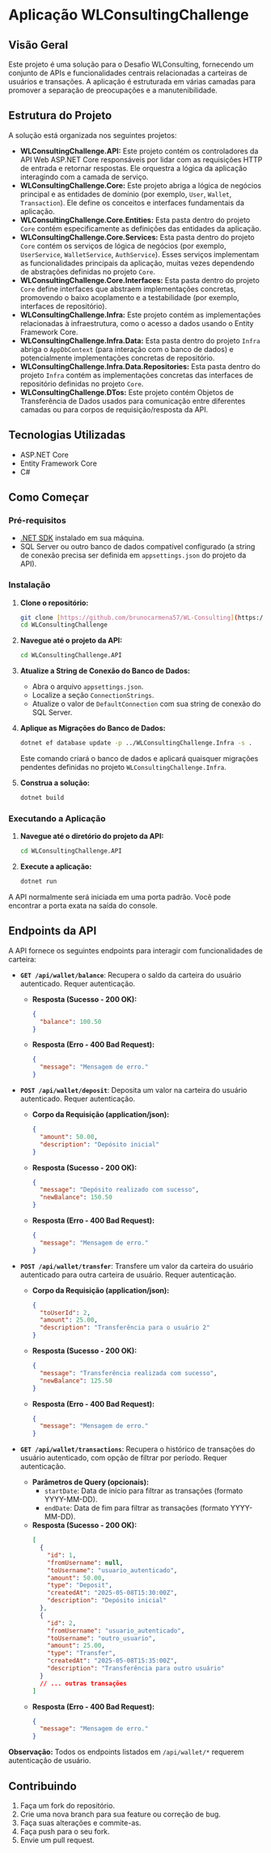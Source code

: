 # Aplicação WLConsultingChallenge

## Visão Geral

Este projeto é uma solução para o Desafio WLConsulting, fornecendo um conjunto de APIs e funcionalidades centrais relacionadas a carteiras de usuários e transações. A aplicação é estruturada em várias camadas para promover a separação de preocupações e a manutenibilidade.

## Estrutura do Projeto

A solução está organizada nos seguintes projetos:

* **WLConsultingChallenge.API:** Este projeto contém os controladores da API Web ASP.NET Core responsáveis por lidar com as requisições HTTP de entrada e retornar respostas. Ele orquestra a lógica da aplicação interagindo com a camada de serviço.
* **WLConsultingChallenge.Core:** Este projeto abriga a lógica de negócios principal e as entidades de domínio (por exemplo, `User`, `Wallet`, `Transaction`). Ele define os conceitos e interfaces fundamentais da aplicação.
* **WLConsultingChallenge.Core.Entities:** Esta pasta dentro do projeto `Core` contém especificamente as definições das entidades da aplicação.
* **WLConsultingChallenge.Core.Services:** Esta pasta dentro do projeto `Core` contém os serviços de lógica de negócios (por exemplo, `UserService`, `WalletService`, `AuthService`). Esses serviços implementam as funcionalidades principais da aplicação, muitas vezes dependendo de abstrações definidas no projeto `Core`.
* **WLConsultingChallenge.Core.Interfaces:** Esta pasta dentro do projeto `Core` define interfaces que abstraem implementações concretas, promovendo o baixo acoplamento e a testabilidade (por exemplo, interfaces de repositório).
* **WLConsultingChallenge.Infra:** Este projeto contém as implementações relacionadas à infraestrutura, como o acesso a dados usando o Entity Framework Core.
* **WLConsultingChallenge.Infra.Data:** Esta pasta dentro do projeto `Infra` abriga o `AppDbContext` (para interação com o banco de dados) e potencialmente implementações concretas de repositório.
* **WLConsultingChallenge.Infra.Data.Repositories:** Esta pasta dentro do projeto `Infra` contém as implementações concretas das interfaces de repositório definidas no projeto `Core`.
* **WLConsultingChallenge.DTos:** Este projeto contém Objetos de Transferência de Dados usados para comunicação entre diferentes camadas ou para corpos de requisição/resposta da API.

## Tecnologias Utilizadas

* ASP.NET Core
* Entity Framework Core
* C#

## Como Começar

### Pré-requisitos

* [.NET SDK](https://dotnet.microsoft.com/download) instalado em sua máquina.
* SQL Server ou outro banco de dados compatível configurado (a string de conexão precisa ser definida em `appsettings.json` do projeto da API).

### Instalação

1.  **Clone o repositório:**
    ```bash
    git clone [https://github.com/brunocarmena57/WL-Consulting](https://github.com/brunocarmena57/WL-Consulting))
    cd WLConsultingChallenge
    ```

2.  **Navegue até o projeto da API:**
    ```bash
    cd WLConsultingChallenge.API
    ```

3.  **Atualize a String de Conexão do Banco de Dados:**
    * Abra o arquivo `appsettings.json`.
    * Localize a seção `ConnectionStrings`.
    * Atualize o valor de `DefaultConnection` com sua string de conexão do SQL Server.

4.  **Aplique as Migrações do Banco de Dados:**
    ```bash
    dotnet ef database update -p ../WLConsultingChallenge.Infra -s .
    ```
    Este comando criará o banco de dados e aplicará quaisquer migrações pendentes definidas no projeto `WLConsultingChallenge.Infra`.

5.  **Construa a solução:**
    ```bash
    dotnet build
    ```

### Executando a Aplicação

1.  **Navegue até o diretório do projeto da API:**
    ```bash
    cd WLConsultingChallenge.API
    ```

2.  **Execute a aplicação:**
    ```bash
    dotnet run
    ```

A API normalmente será iniciada em uma porta padrão. Você pode encontrar a porta exata na saída do console.

## Endpoints da API

A API fornece os seguintes endpoints para interagir com funcionalidades de carteira:

* **`GET /api/wallet/balance`**: Recupera o saldo da carteira do usuário autenticado. Requer autenticação.
    * **Resposta (Sucesso - 200 OK):**
      ```json
      {
        "balance": 100.50
      }
      ```
    * **Resposta (Erro - 400 Bad Request):**
      ```json
      {
        "message": "Mensagem de erro."
      }
      ```

* **`POST /api/wallet/deposit`**: Deposita um valor na carteira do usuário autenticado. Requer autenticação.
    * **Corpo da Requisição (application/json):**
      ```json
      {
        "amount": 50.00,
        "description": "Depósito inicial"
      }
      ```
    * **Resposta (Sucesso - 200 OK):**
      ```json
      {
        "message": "Depósito realizado com sucesso",
        "newBalance": 150.50
      }
      ```
    * **Resposta (Erro - 400 Bad Request):**
      ```json
      {
        "message": "Mensagem de erro."
      }
      ```

* **`POST /api/wallet/transfer`**: Transfere um valor da carteira do usuário autenticado para outra carteira de usuário. Requer autenticação.
    * **Corpo da Requisição (application/json):**
      ```json
      {
        "toUserId": 2,
        "amount": 25.00,
        "description": "Transferência para o usuário 2"
      }
      ```
    * **Resposta (Sucesso - 200 OK):**
      ```json
      {
        "message": "Transferência realizada com sucesso",
        "newBalance": 125.50
      }
      ```
    * **Resposta (Erro - 400 Bad Request):**
      ```json
      {
        "message": "Mensagem de erro."
      }
      ```

* **`GET /api/wallet/transactions`**: Recupera o histórico de transações do usuário autenticado, com opção de filtrar por período. Requer autenticação.
    * **Parâmetros de Query (opcionais):**
        * `startDate`: Data de início para filtrar as transações (formato YYYY-MM-DD).
        * `endDate`: Data de fim para filtrar as transações (formato YYYY-MM-DD).
    * **Resposta (Sucesso - 200 OK):**
      ```json
      [
        {
          "id": 1,
          "fromUsername": null,
          "toUsername": "usuario_autenticado",
          "amount": 50.00,
          "type": "Deposit",
          "createdAt": "2025-05-08T15:30:00Z",
          "description": "Depósito inicial"
        },
        {
          "id": 2,
          "fromUsername": "usuario_autenticado",
          "toUsername": "outro_usuario",
          "amount": 25.00,
          "type": "Transfer",
          "createdAt": "2025-05-08T15:35:00Z",
          "description": "Transferência para outro usuário"
        }
        // ... outras transações
      ]
      ```
    * **Resposta (Erro - 400 Bad Request):**
      ```json
      {
        "message": "Mensagem de erro."
      }
      ```

**Observação:** Todos os endpoints listados em `/api/wallet/*` requerem autenticação de usuário.

## Contribuindo

1.  Faça um fork do repositório.
2.  Crie uma nova branch para sua feature ou correção de bug.
3.  Faça suas alterações e commite-as.
4.  Faça push para o seu fork.
5.  Envie um pull request.
